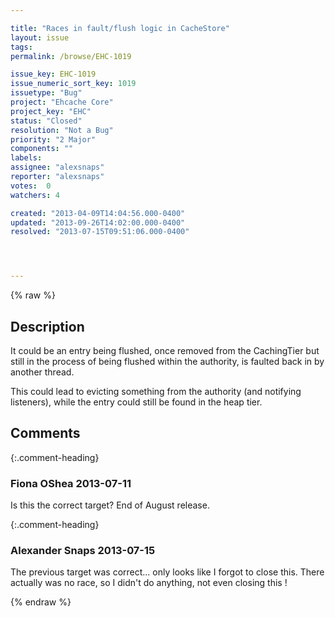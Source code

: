 ```yaml
---

title: "Races in fault/flush logic in CacheStore"
layout: issue
tags: 
permalink: /browse/EHC-1019

issue_key: EHC-1019
issue_numeric_sort_key: 1019
issuetype: "Bug"
project: "Ehcache Core"
project_key: "EHC"
status: "Closed"
resolution: "Not a Bug"
priority: "2 Major"
components: ""
labels: 
assignee: "alexsnaps"
reporter: "alexsnaps"
votes:  0
watchers: 4

created: "2013-04-09T14:04:56.000-0400"
updated: "2013-09-26T14:02:00.000-0400"
resolved: "2013-07-15T09:51:06.000-0400"




---
```


{% raw %}

## Description

<div markdown="1" class="description">

It could be an entry being flushed, once removed from the CachingTier but still in the process of being flushed within the authority, is faulted back in by another thread. 

This could lead to evicting something from the authority (and notifying listeners), while the entry could still be found in the heap tier.

</div>

## Comments


{:.comment-heading}
### **Fiona OShea** <span class="date">2013-07-11</span>

<div markdown="1" class="comment">

Is this the correct target?
End of August release.

</div>


{:.comment-heading}
### **Alexander Snaps** <span class="date">2013-07-15</span>

<div markdown="1" class="comment">

The previous target was correct... only looks like I forgot to close this. 
There actually was no race, so I didn't do anything, not even closing this !

</div>



{% endraw %}

